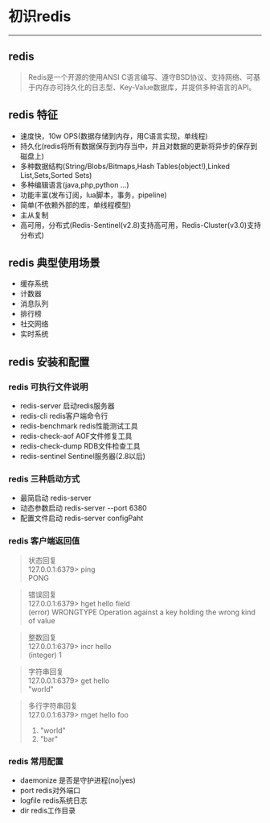 # 初识redis
---

## redis 
> Redis是一个开源的使用ANSI C语言编写、遵守BSD协议、支持网络、可基于内存亦可持久化的日志型、Key-Value数据库，并提供多种语言的API。 

## redis 特征
* 速度快，10w OPS(数据存储到内存，用C语言实现，单线程)
* 持久化(redis将所有数据保存到内存当中，并且对数据的更新将异步的保存到磁盘上)
* 多种数据结构(String/Blobs/Bitmaps,Hash Tables(object!),Linked List,Sets,Sorted Sets)
* 多种编辑语言(java,php,python ...)
* 功能丰富(发布订阅，lua脚本，事务，pipeline)
* 简单(不依赖外部的库，单线程模型)
* 主从复制
* 高可用，分布式(Redis-Sentinel(v2.8)支持高可用，Redis-Cluster(v3.0)支持分布式)

## redis 典型使用场景
* 缓存系统
* 计数器
* 消息队列
* 排行榜
* 社交网络
* 实时系统

## redis 安装和配置
### redis 可执行文件说明
* redis-server 启动redis服务器
* redis-cli redis客户端命令行
* redis-benchmark redis性能测试工具
* redis-check-aof AOF文件修复工具
* redis-check-dump RDB文件检查工具
* redis-sentinel Sentinel服务器(2.8以后)

### redis 三种启动方式
* 最简启动 redis-server
* 动态参数启动 redis-server --port 6380
* 配置文件启动 redis-server configPaht

### redis 客户端返回值
> 状态回复<br/>
127.0.0.1:6379> ping <br/>
PONG

> 错误回复<br/>
127.0.0.1:6379> hget hello field<br/>
(error) WRONGTYPE Operation against a key holding the wrong kind of value

> 整数回复<br/>
127.0.0.1:6379> incr hello<br/>
(integer) 1

> 字符串回复<br/>
127.0.0.1:6379> get hello<br/>
"world"

> 多行字符串回复<br/>
> 127.0.0.1:6379> mget hello foo<br/>
> 1) "world"<br/>
> 2) "bar"<br/>

### redis 常用配置
* daemonize 是否是守护进程(no|yes)
* port redis对外端口
* logfile redis系统日志
* dir redis工作目录
